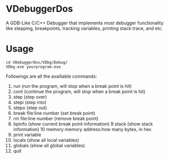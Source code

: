 # VDebuggerDos

A GDB-Like C/C++ Debugger that implements most debugger functionality like stepping, breakpoints, tracking variables, printing stack trace, and etc.

# Usage
  ```
  cd VDebuggerDos/VDbg/Debug/
  VDbg.exe yourprogram.exe
  ```
  
  Followings are all the availiable commands:
  
  1.  run (run the program, will stop when a break point is hit)
  2.  cont (continue the program, will stop when a break point is hit)
  3.  step (step over)
  4.  stepi (step into)
  5.  stepo (step out)
  6.  break file:line number (set break point)
  7.  rm file:line number (remove break point)
  8.  bpinfo (show current break point information)
  9   stack (show stack information)
  10  memory memory address:how many bytes, in hex
  11. print variable
  12. locals (show all local variables)
  13. globals (show all global variables)
  14. quit
